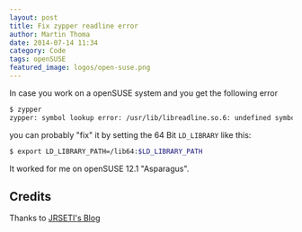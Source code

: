 ```yaml
---
layout: post
title: Fix zypper readline error
author: Martin Thoma
date: 2014-07-14 11:34
category: Code
tags: openSUSE
featured_image: logos/open-suse.png
---
```


In case you work on a openSUSE system and you get the following error

```bash
$ zypper
zypper: symbol lookup error: /usr/lib/libreadline.so.6: undefined symbol: PC
```

you can probably "fix" it by setting the 64 Bit `LD_LIBRARY` like this:

```bash
$ export LD_LIBRARY_PATH=/lib64:$LD_LIBRARY_PATH
```

It worked for me on openSUSE 12.1 "Asparagus".

## Credits

Thanks to [JRSETI's Blog](http://jrseti.blogspot.com/2011/09/zypper-does-not-work-on-opensuse-fixed.html)